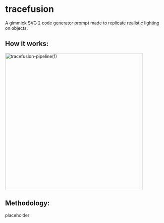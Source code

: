 # tracefusion
A gimmick SVG 2 code generator prompt made to replicate realistic lighting on objects.

## How it works:

<img width="443" alt="tracefusion-pipeline(1)" src="https://github.com/triple-alt/tracefusion/assets/149606011/f7d7398f-721f-4139-9239-84d9b3b77250">

## Methodology:

placeholder
